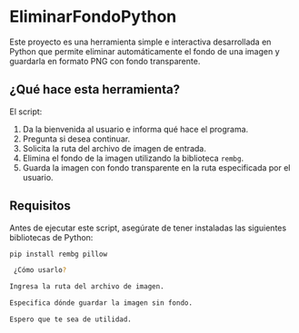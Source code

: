 # EliminarFondoPython

Este proyecto es una herramienta simple e interactiva desarrollada en Python que permite eliminar automáticamente el fondo de una imagen y guardarla en formato PNG con fondo transparente.

##  ¿Qué hace esta herramienta?

El script:

1. Da la bienvenida al usuario e informa qué hace el programa.
2. Pregunta si desea continuar.
3. Solicita la ruta del archivo de imagen de entrada.
4. Elimina el fondo de la imagen utilizando la biblioteca `rembg`.
5. Guarda la imagen con fondo transparente en la ruta especificada por el usuario.

##  Requisitos

Antes de ejecutar este script, asegúrate de tener instaladas las siguientes bibliotecas de Python:

```bash
pip install rembg pillow

 ¿Cómo usarlo?

Ingresa la ruta del archivo de imagen.

Especifica dónde guardar la imagen sin fondo.

Espero que te sea de utilidad.
